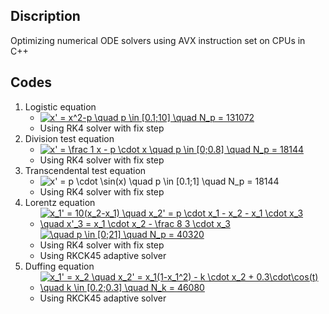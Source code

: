 ## Discription
Optimizing numerical ODE solvers using AVX instruction set on CPUs in C++

## Codes
1. Logistic equation 
    * <a href="https://www.codecogs.com/eqnedit.php?latex=x'&space;=&space;x^2-p&space;\quad&space;p&space;\in&space;[0.1;10]&space;\quad&space;N_p&space;=&space;131072" target="_blank"><img src="https://latex.codecogs.com/gif.latex?x'&space;=&space;x^2-p&space;\quad&space;p&space;\in&space;[0.1;10]&space;\quad&space;N_p&space;=&space;131072" title="x' = x^2-p \quad p \in [0.1;10] \quad N_p = 131072" /></a>
    * Using RK4 solver with fix step
2. Division test equation 
    * <a href="https://www.codecogs.com/eqnedit.php?latex=x'&space;=&space;\frac&space;1&space;x&space;-&space;p&space;\cdot&space;x&space;\quad&space;p&space;\in&space;[0;0.8]&space;\quad&space;N_p&space;=&space;18144" target="_blank"><img src="https://latex.codecogs.com/gif.latex?x'&space;=&space;\frac&space;1&space;x&space;-&space;p&space;\cdot&space;x&space;\quad&space;p&space;\in&space;[0;0.8]&space;\quad&space;N_p&space;=&space;18144" title="x' = \frac 1 x - p \cdot x \quad p \in [0;0.8] \quad N_p = 18144" /></a>
    * Using RK4 solver with fix step
3. Transcendental test equation 
    * <img src="https://latex.codecogs.com/gif.latex?x'&space;=&space;p&space;\cdot&space;\sin(x)&space;\quad&space;p&space;\in&space;[0.1;1]&space;\quad&space;N_p&space;=&space;18144" title="x' = p \cdot \sin(x) \quad p \in [0.1;1] \quad N_p = 18144" />
    * Using RK4 solver with fix step
4. Lorentz equation  
    * <a href="https://www.codecogs.com/eqnedit.php?latex=\inline&space;x_1'&space;=&space;10(x_2-x_1)&space;\quad&space;x_2'&space;=&space;p&space;\cdot&space;x_1&space;-&space;x_2&space;-&space;x_1&space;\cdot&space;x_3&space;\quad&space;x'_3&space;=&space;x_1&space;\cdot&space;x_2&space;-&space;\frac&space;8&space;3&space;\cdot&space;x_3" target="_blank"><img src="https://latex.codecogs.com/gif.latex?\inline&space;x_1'&space;=&space;10(x_2-x_1)&space;\quad&space;x_2'&space;=&space;p&space;\cdot&space;x_1&space;-&space;x_2&space;-&space;x_1&space;\cdot&space;x_3&space;\quad&space;x'_3&space;=&space;x_1&space;\cdot&space;x_2&space;-&space;\frac&space;8&space;3&space;\cdot&space;x_3" title="x_1' = 10(x_2-x_1) \quad x_2' = p \cdot x_1 - x_2 - x_1 \cdot x_3 \quad x'_3 = x_1 \cdot x_2 - \frac 8 3 \cdot x_3" /></a> <a href="https://www.codecogs.com/eqnedit.php?latex=\inline&space;\quad&space;p&space;\in&space;[0;21]&space;\quad&space;N_p&space;=&space;40320" target="_blank"><img src="https://latex.codecogs.com/gif.latex?\inline&space;\quad&space;p&space;\in&space;[0;21]&space;\quad&space;N_p&space;=&space;40320" title="\quad p \in [0;21] \quad N_p = 40320" /></a>
    * Using RK4 solver with fix step
    * Using RKCK45 adaptive solver
5. Duffing equation
    * <a href="https://www.codecogs.com/eqnedit.php?latex=\inline&space;x_1'&space;=&space;x_2&space;\quad&space;x_2'&space;=&space;x_1(1-x_1^2)&space;-&space;k&space;\cdot&space;x_2&space;&plus;&space;0.3\cdot\cos(t)&space;\quad&space;k&space;\in&space;[0.2;0.3]&space;\quad&space;N_k&space;=&space;46080" target="_blank"><img src="https://latex.codecogs.com/gif.latex?\inline&space;x_1'&space;=&space;x_2&space;\quad&space;x_2'&space;=&space;x_1(1-x_1^2)&space;-&space;k&space;\cdot&space;x_2&space;&plus;&space;0.3\cdot\cos(t)&space;\quad&space;k&space;\in&space;[0.2;0.3]&space;\quad&space;N_k&space;=&space;46080" title="x_1' = x_2 \quad x_2' = x_1(1-x_1^2) - k \cdot x_2 + 0.3\cdot\cos(t) \quad k \in [0.2;0.3] \quad N_k = 46080" /></a>
    * Using RKCK45 adaptive solver
